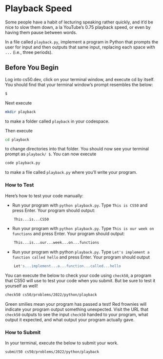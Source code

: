 # Playback Speed

Some people have a habit of lecturing speaking rather quickly, and it’d be nice to slow them down, a la YouTube’s 0.75 playback speed, or even by having them pause between words.

In a file called `playback.py`, implement a program in Python that prompts the user for input and then outputs that same input, replacing each space with `...` (i.e., three periods).

## Before You Begin

Log into cs50.dev, click on your terminal window, and execute cd by itself. You should find that your terminal window’s prompt resembles the below:

```bash
$
```

Next execute

```bash
mkdir playback
```

to make a folder called `playback` in your codespace.

Then execute

```bash
cd playback
```

to change directories into that folder. You should now see your terminal prompt as `playback/ $`. You can now execute

```bash
code playback.py
```

to make a file called `playback.py` where you’ll write your program.

### How to Test

Here’s how to test your code manually:

- Run your program with `python playback.py`. Type `This is CS50` and press Enter. Your program should output:

```bash
    This...is...CS50
```

- Run your program with `python playback.py`. Type `This is our week on functions` and press Enter. Your program should output:

```bash
    This...is...our...week...on...functions
```

- Run your program with python `playback.py`. Type `Let's implement a function called hello` and press Enter. Your program should output

```bash
    Let's...implement...a...function...called...hello
```

You can execute the below to check your code using `check50`, a program that CS50 will use to test your code when you submit. But be sure to test it yourself as well!

```bash
check50 cs50/problems/2022/python/playback
```

Green smilies mean your program has passed a test! Red frownies will indicate your program output something unexpected. Visit the URL that `check50` outputs to see the input `check50` handed to your program, what output it expected, and what output your program actually gave.

### How to Submit

In your terminal, execute the below to submit your work.

```bash
submit50 cs50/problems/2022/python/playback
```
